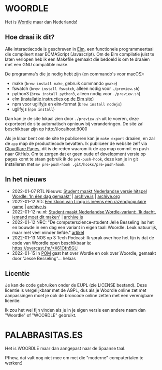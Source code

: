 # WOORDLE

Het is [Wordle] maar dan Nederlands!

[Wordle]: https://www.powerlanguage.co.uk/wordle/

## Hoe draai ik dit?

Alle interactiecode is geschreven in [Elm], een functionele programmeertaal die compileert naar ECMAScript (Javascript).
Om de Elm compilatie juist te laten verlopen heb ik een Makefile gemaakt die bedoeld is om te draaien met een GNU compatible make.

De programma's die je nodig hebt zijn (en commando's voor macOS):

- make (`brew install make`, gebruik commando `gmake`)
- fswatch (`brew install fswatch`, alleen nodig voor `./preview.sh`)
- python3 (`brew install python3`, alleen nodig voor `./preview.sh`)
- elm ([installatie instructies op de Elm site][elm-install])
- npm voor uglifyjs en elm-format (`brew install nodejs`)
- uglifyjs (`npm install`)

Dan kan je de site lokaal zien door `./preview.sh` uit te voeren, deze exporteert de site automatisch opnieuw bij veranderingen.
De site zal beschikbaar zijn op http://localhost:8000

Als je klaar bent om de site te publiceren kan je `make export` draaien, en zal de `app` map de productiecode bevatten.
Ik publiceer de website zelf via [Cloudflare Pages][pages], dit is de reden waarom ik de `app` map commit en push naar GitHub.
Om te zorgen dat er geen oude of development versie op pages komt te staan gebruik ik de `pre-push-hook`, deze kan je in git
installeren met `mv pre-push-hook .git/hooks/pre-push-hook`.

[Elm]: https://elm-lang.org
[elm-install]: https://guide.elm-lang.org/install/elm.html
[pages]: https://pages.cloudflare.com


## In het nieuws

- 2022-01-07 RTL Nieuws: [Student maakt Nederlandse versie hitspel Wordle: 'In één dag gemaakt'](https://www.rtlnieuws.nl/tech/artikel/5279405/wordle-woordle-woordspel-nederlands) | [archive.is](https://archive.is/gLpHq) | [archive.org](https://web.archive.org/web/20220108101306/https://www.rtlnieuws.nl/tech/artikel/5279405/wordle-woordle-woordspel-nederlands)
- 2022-01-12 AD: [Een kloon van Lingo is ineens een razendpopulaire game](https://www.ad.nl/tech/een-kloon-van-lingo-is-ineens-een-razendpopulaire-game~a66286e0/) | [archive.is](https://archive.fo/hDPro)
- 2022-01-12 nu.nl: [Student maakt Nederlandse Wordle-variant: 'Ik dacht, iemand moet dit maken'](https://www.nu.nl/tech/6177699/student-maakt-nederlandse-wordle-variant-ik-dacht-iemand-moet-dit-maken.html) | [archive.is](https://archive.is/3KJKV)
- 2022-01-12 NRC: "De computerscience-student Jelle Besseling las het en bouwde in een dag een variant in eigen taal: Woordle. Leuk natuurlijk, maar met veel minder liefde." [artikel](https://archive.is/LQwsS#selection-1451.154-1451.307)
- 2022-01-13 NOS op 3 Tech Podcast: Ik sprak over hoe het fijn is dat de code van Woordle open beschikbaar is: https://overcast.fm/+X61Ofn5GU
- 2022-01-15 In [POM](https://overcast.fm/+GlHV8gA4Y) gaat het over Wordle en ook over Woordle, gemaakt door "Jesse Besseling"... helaas


## Licentie

Je kan de code gebruiken onder de EUPL (zie LICENSE bestand).
Deze licentie is vergelijkbaar met de AGPL, dus als je Woordle online zet met aanpassingen moet je ook de broncode online zetten met een verenigbare licentie.

Ik zou het wel fijn vinden als je in je eigen versie een andere naam dan "Woordle" of "WOORDLE" gebruikt.

# PALABRASITAS.ES

Het is WOORDLE maar dan aangepast naar de Spaanse taal.

Pfhew, dat valt nog niet mee om met die "moderne" computertalen te werken:)
